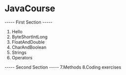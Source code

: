 # JavaCourse
----- First Section -----
1. Hello
2. ByteShortIntLong
3. FloatAndDouble
4. CharAndBoolean
5. Strings
6. Operators

----- Second Section -----
7.Methods
8.Coding exercises
